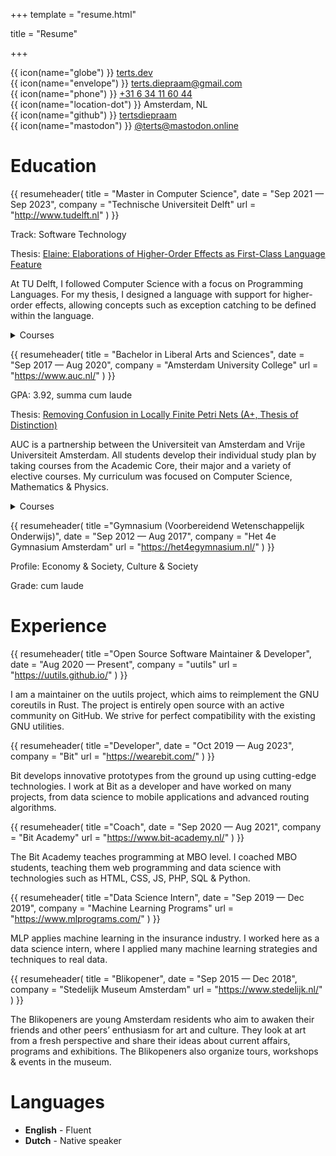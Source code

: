 +++
template = "resume.html"

title = "Resume"

+++

<div class="social">
    <div>
        {{ icon(name="globe") }}
        <a href="https://terts.dev">terts.dev</a>
    </div>
    <div>
        {{ icon(name="envelope") }}
        <a href="mailto:terts.diepraam@gmail.com">terts.diepraam@gmail.com</a>
    </div>
    <div>
        {{ icon(name="phone") }}
        <a href="tel:+31 6 34 11 60 44">+31 6 34 11 60 44</a>
    </div>
    <div>
        {{ icon(name="location-dot") }}
        <span>Amsterdam, NL</span>
    </div>
    <div>
        {{ icon(name="github") }}
        <a href="http://github.com/tertsdiepraam">tertsdiepraam</a>
    </div>
    <div>
        {{ icon(name="mastodon") }}
        <a href="https://mastodon.online/@terts">@terts@mastodon.online</a>
    </div>
</div>

# Education

{{ resumeheader(
    title = "Master in Computer Science",
    date = "Sep 2021 — Sep 2023",
    company = "Technische Universiteit Delft"
    url = "http://www.tudelft.nl"
) }}

Track: Software Technology

Thesis: 
[Elaine: Elaborations of Higher-Order Effects as First-Class Language Feature](https://repository.tudelft.nl/islandora/object/uuid%3Af6c38be6-853f-499b-aa4e-cfa2ce219bf5)

At TU Delft, I followed Computer Science with a focus on Programming Languages. For my thesis, I designed a language with support for higher-order effects, allowing concepts such as exception catching to be defined within the language.

<details>
<summary>Courses</summary>

- Seminar Programming Languages
- Software Verification
- Compiler Construction A
- Compiler Construction B
- Language-Based Software Security
- Analysis of Concurrent and Distributed Programs
- Category Theory for Programmers
- Introduction to High Performance Computing
- Data Visualization
- Distributed Algorithms
- 3D Computer Graphics and Animation
- Security and Cryptography
- Seminar Computer Graphics
- Advanced Algorithms
- System Validation

</details>

{{ resumeheader(
    title = "Bachelor in Liberal Arts and Sciences",
    date = "Sep 2017 — Aug 2020",
    company = "Amsterdam University College"
    url = "https://www.auc.nl/"
) }}

GPA: 3.92, summa cum laude

Thesis: [Removing Confusion in Locally Finite Petri Nets (A+, Thesis of Distinction)](/Terts_Diepraam_Thesis.pdf)

AUC is a partnership between the Universiteit van Amsterdam and Vrije Universiteit Amsterdam. All students develop their individual study plan by taking courses from the Academic Core, their major and a variety of elective courses. My curriculum was focused on Computer Science, Mathematics & Physics.

<details>
    <summary>Courses</summary>

- Introduction to Physics
- Calculus
- Theme Course: Information, Communication & Cognition: Introduction
- Academic Writing Skills
- Spanish A1
- Logic, Information Flow and Argumentation
- Introduction to Chemistry
- Linear Algebra
- Electricity & Magnetism
- Statistics for Sciences
- Global Identity Experience
- Thermodynamics
- Data Structure & Algorithms
- Vector Calculus
- Quantum Physics
- Big Questions in Future Society
- Spanish A2
- Advanced Research Writing
- Mathematical Logic
- Electrodynamics
- Astroparticle Physics
- Advanced Programming
- Physics Lab
- Machine Learning
- Discrete Mathematics & Algebra
- Mathematics of Physics
- Statistical Mechanics
- Theme Course: Quantum Information & Quantum Computing
- Modelling Real World Problems
    
</details>

{{ resumeheader(
    title ="Gymnasium (Voorbereidend Wetenschappelijk Onderwijs)",
    date = "Sep 2012 — Aug 2017",
    company = "Het 4e Gymnasium Amsterdam"
    url = "https://het4egymnasium.nl/"
) }}

Profile: Economy & Society, Culture & Society 

Grade: cum laude

# Experience

{{ resumeheader(
    title ="Open Source Software Maintainer & Developer",
    date = "Aug 2020 —  Present",
    company = "uutils"
    url = "https://uutils.github.io/"
) }}

I am a maintainer on the uutils project, which aims to reimplement the GNU coreutils in Rust. The project is entirely open source with an active community on GitHub. We strive for perfect compatibility with the existing GNU utilities.

{{ resumeheader(
    title ="Developer",
    date = "Oct 2019 —  Aug 2023",
    company = "Bit"
    url = "https://wearebit.com/"
) }}

Bit develops innovative prototypes from the ground up using cutting-edge technologies. I work at Bit as a developer and have worked on many projects, from data science to mobile applications and advanced routing algorithms.

{{ resumeheader(
    title ="Coach",
    date = "Sep 2020 —  Aug 2021",
    company = "Bit Academy"
    url = "https://www.bit-academy.nl/"
) }}

The Bit Academy teaches programming at MBO level. I coached MBO students, teaching them web programming and data science with technologies such as HTML, CSS, JS, PHP, SQL & Python.

{{ resumeheader(
    title ="Data Science Intern",
    date = "Sep 2019 —  Dec 2019",
    company = "Machine Learning Programs"
    url = "https://www.mlprograms.com/"
) }}

MLP applies machine learning in the insurance industry. I worked here as a data science intern, where I applied many machine learning strategies and techniques to real data.

{{ resumeheader(
    title = "Blikopener",
    date = "Sep 2015 —  Dec 2018",
    company = "Stedelijk Museum Amsterdam"
    url = "https://www.stedelijk.nl/"
) }}

The Blikopeners are young Amsterdam residents who aim to awaken their friends and other peers’ enthusiasm for art and culture. They look at art from a fresh perspective and share their ideas about current affairs, programs and exhibitions. The Blikopeners also organize tours, workshops & events in the museum.

# Languages

- **English** - Fluent
- **Dutch** - Native speaker
